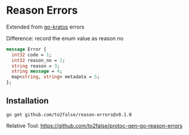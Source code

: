 # Reason Errors

Extended from [go-kratos](https://github.com/go-kratos/kratos) errors

Difference: record the enum value as reason no
```proto
message Error {
  int32 code = 1;
  int32 reason_no = 2;
  string reason = 3;
  string message = 4;
  map<string, string> metadata = 5;
};
```
## Installation
```
go get github.com/to2false/reason-errors@v0.1.0
```

Relative Tool: https://github.com/to2false/protoc-gen-go-reason-errors
